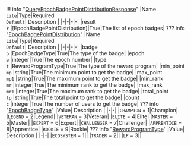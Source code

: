 !!! info "[QueryEpochBadgePointDistributionResponse](/../../schemas/query_epoch_badge_point_distribution_response)"
    |Name<br>`Lite`|Type|Required<br>`Default`| Description |
    |-|-|-|-|
    |result<br>`r` |[EpochBadgePointDistribution]|True|The list of epoch badges|
    ??? info "[EpochBadgePointDistribution](/../../schemas/epoch_badge_point_distribution)"
        |Name<br>`Lite`|Type|Required<br>`Default`| Description |
        |-|-|-|-|
        |badge<br>`b` |EpochBadgeType|True|The type of the badge|
        |epoch<br>`e` |integer|True|The epoch number|
        |type<br>`t` |RewardProgramType|True|The type of the reward program|
        |min_point<br>`mp` |string|True|The minimum point to get the badge|
        |max_point<br>`mp1` |string|True|The maximum point to get the badge|
        |min_rank<br>`mr` |integer|True|The minimum rank to get the badge|
        |max_rank<br>`mr1` |integer|True|The maximum rank to get the badge|
        |total_point<br>`tp` |string|True|The total point to get the badge|
        |count<br>`c` |integer|True|The number of users to get the badge|
        ??? info "[EpochBadgeType](/../../schemas/epoch_badge_type)"
            |Value| Description |
            |-|-|
            |`CHAMPION` = 1|Champion|
            |`LEGEND` = 2|Legend|
            |`VETERAN` = 3|Veteran|
            |`ELITE` = 4|Elite|
            |`MASTER` = 5|Master|
            |`EXPERT` = 6|Expert|
            |`CHALLENGER` = 7|Challenger|
            |`APPRENTICE` = 8|Apprentice|
            |`ROOKIE` = 9|Rookie|
        ??? info "[RewardProgramType](/../../schemas/reward_program_type)"
            |Value| Description |
            |-|-|
            |`ECOSYSTEM` = 1||
            |`TRADER` = 2||
            |`LP` = 3||
